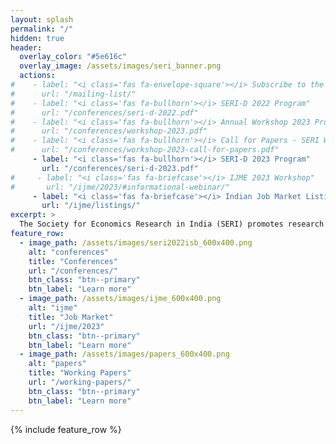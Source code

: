 ```yaml
---
layout: splash
permalink: "/"
hidden: true
header:
  overlay_color: "#5e616c"
  overlay_image: /assets/images/seri_banner.png
  actions:
#    - label: "<i class='fas fa-envelope-square'></i> Subscribe to the Mailing List"
#      url: "/mailing-list/"
#    - label: "<i class='fas fa-bullhorn'></i> SERI-D 2022 Program"
#      url: "/conferences/seri-d-2022.pdf"
#    - label: "<i class='fas fa-bullhorn'></i> Annual Workshop 2023 Program"
#      url: "/conferences/workshop-2023.pdf"
#    - label: "<i class='fas fa-bullhorn'></i> Call for Papers - SERI Workshop"
#      url: "/conferences/workshop-2023-call-for-papers.pdf"
     - label: "<i class='fas fa-bullhorn'></i> SERI-D 2023 Program"
       url: "/conferences/seri-d-2023.pdf"
#     - label: "<i class='fas fa-briefcase'></i> IJME 2023 Workshop"
#       url: "/ijme/2023/#informational-webinar/"
     - label: "<i class='fas fa-briefcase'></i> Indian Job Market Listings"
       url: "/ijme/listings/"
excerpt: >
  The Society for Economics Research in India (SERI) promotes research collaboration, intellectual exchange and critique among economists in India. 
feature_row:
  - image_path: /assets/images/seri2022isb_600x400.png
    alt: "conferences"
    title: "Conferences"
    url: "/conferences/"
    btn_class: "btn--primary"
    btn_label: "Learn more"
  - image_path: /assets/images/ijme_600x400.png
    alt: "ijme"
    title: "Job Market"
    url: "/ijme/2023"
    btn_class: "btn--primary"
    btn_label: "Learn more"      
  - image_path: /assets/images/papers_600x400.png
    alt: "papers"
    title: "Working Papers"
    url: "/working-papers/"
    btn_class: "btn--primary"
    btn_label: "Learn more"
---
```


<!--    excerpt: "Workshops for faculty & students" -->
<!--    excerpt: "Matching economists with employers" -->
<!--    excerpt: "New research in economics" -->

{% include feature_row %}
